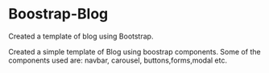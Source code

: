 # Boostrap-Blog
Created a template of blog using Bootstrap. 

Created a simple template of Blog using boostrap components.
Some of the components used are:
navbar, carousel, buttons,forms,modal etc.
